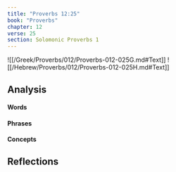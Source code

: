```yaml
---
title: "Proverbs 12:25"
book: "Proverbs"
chapter: 12
verse: 25
section: Solomonic Proverbs 1
---
```

![[/Greek/Proverbs/012/Proverbs-012-025G.md#Text]]
![[/Hebrew/Proverbs/012/Proverbs-012-025H.md#Text]]

## Analysis

#### Words

#### Phrases

#### Concepts

## Reflections
